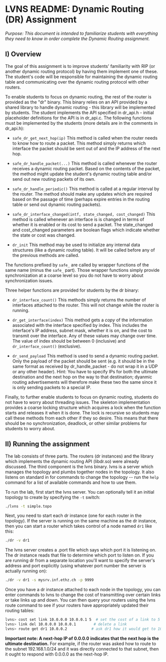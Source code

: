 # LVNS README: Dynamic Routing (DR) Assignment

*Purpose: This document is intended to familiarize students with everything they need to know in order complete the Dynamic Routing assignment.*

## I) Overview

The goal of this assignment is to improve students' familiarity with RIP (or
another dynamic routing protocol) by having them implement one of these.  The
student's code will be responsible for maintaining the dynamic routing table and communicating over the dynamic routing protocol with other routers.

To enable students to focus on dynamic routing, the rest of the router is
provided as the "dr" binary.  This binary relies on an API provided by a shared
library to handle dynamic routing - this library will be implemented by
students.  The student implements the API specified in dr_api.h - initial
placeholder definitions for the API is in dr_api.c.  The following functions
must be implemented by the students (more details are in the comments in
dr_api.h):

* `safe_dr_get_next_hop(ip)`
  This method is called when the router needs to know how to route a packet.  This method simply returns which interface the packet should be sent out of and the IP address of the next hop.

* `safe_dr_handle_packet(...)`
  This method is called whenever the router receives a dynamic routing packet.  Based on the contents of the packet, the method might update the student's dynamic routing table and/or send out new routing packets of its own.

* `safe_dr_handle_periodic()`
  This method is called at a regular interval by the router.  The method should make any updates which are required based on the passage of time (perhaps expire entries in the routing table or send out dynamic routing packets).

* `safe_dr_interface_changed(intf, state_changed, cost_changed)`
  This method is called whenever an interface is is changed in terms of whether it is enabled or its cost to send a packet.  The state_changed and cost_changed parameters are boolean flags which indicate whether the state or cost was changed.

* `dr_init`
  This method may be used to initialize any internal data structures (like a dynamic routing table).  It will be called before any of the previous methods are called.

The functions prefixed by `safe_` are called by wrapper functions of the same
name (minus the `safe_` part).  Those wrapper functions simply provide
synchronization at a coarse level so you do not have to worry about
synchronization issues.

Three helper functions are provided for students by the dr binary:

* `dr_interface_count()`
  This methods simply returns the number of interfaces attached to the router. This will not change while the router is running.

* `dr_get_interface(index)`
  This method gets a *copy* of the information associated with the interface specified by index.  This includes the interface's IP address, subnet mask, whether it is on, and the cost to transmit over the interface.  Any of these values may change over time.  The value of index should be between 0 (inclusive) and `dr_interface_count()` (exclusive).

* `dr_send_payload`
  This method is used to send a dynamic routing packet. Only the payload of the packet should be sent (e.g. it should be in the same format as received by dr_handle_packet - do not wrap it in a UDP or any other header).  Hint: You have to specify IPs for both the ultimate destination and the next hop on the way to that destination; dyanmic routing advertisements will therefore make these two the same since it is only sending packets to a special IP.

Finally, to further enable students to focus on dynamic routing, students do not have to worry about threading issues.  The skeleton implementation provides a coarse locking structure which acquires a lock when the function starts and releases it when it is done.  The lock is recursive so students may call these methods from each other if they so desire.  This means that there should be no synchronization, deadlock, or other similar problems for students to worry about.

## II) Running the assignment

The lab consists of three parts.  The routers (dr instances) and the library
which implements the dynamic routing API (libdr.so) were already discussed.  The third component is the lvns binary.  lvns is a server which manages the topology and plumbs together nodes in the topology.  It also listens on standard in for commands to change the topology -- run the `help` command for a list of available commands and how to use them.

To run the lab, first start the lvns server.  You can optionally tell it an
initial topology to create by specifying the `-t` switch:

```bash
./lvns -t simple.topo
```

Next, you need to start each dr instance (one for each router in the topology).
If the server is running on the same machine as the dr instance, then you can
start a router which takes control of a node named `dr1` like this:

```bash
./dr -v dr1
```

The lvns server creates a .port file which says which port it is listening on.
The dr instance reads that file to determine which port to listen on.  If you
are running dr from a separate location you'll want to specify the server's
address and port explicitly (using whatever port number the server is actually
running on):

```bash
./dr -v dr1 -s mysrv.inf.ethz.ch -p 9999
```

Once you have a dr instance attached to each node in the topology, you can enter commands to lvns to change the cost of transmitting over certain links or take links up and down.  You can then query your routers using the lvns route command to see if your routers have appropriately updated their routing tables:

```bash
lvns> cost set link 10.0.0.0 10.0.0.1 5  # set the cost of a link to 5
lvns> link del 10.0.0.0 10.0.0.1        # delete a link
lvns> route get dr1 10.0.0.2           # ask dr1 how it would get to 10.0.0.2
```

**Important note: A next-hop IP of 0.0.0.0 indicates that the next hop is the ultimate destination.** For example, if the router was asked how to route to the subnet 192.168.1.0/24 and it was directly connected to that subnet, then it ought to respond with 0.0.0.0 as the next-hop IP.
